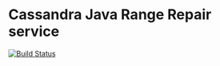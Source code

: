 Cassandra Java Range Repair service
===================================

[![Build Status](https://travis-ci.org/skbkontur/cajrr.svg?branch=master)](https://travis-ci.org/skbkontur/cajrr)

